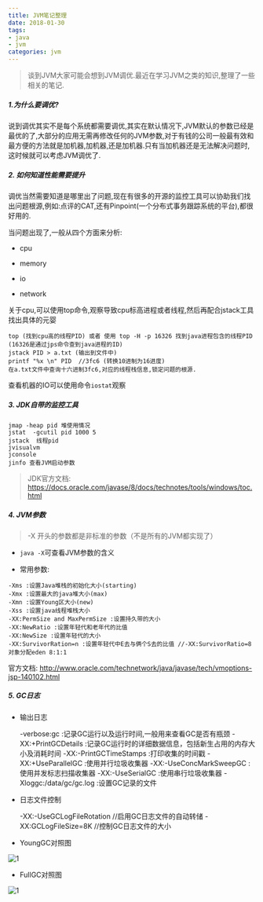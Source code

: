 ```yaml
---
title: JVM笔记整理
date: 2018-01-30
tags: 
- java
- jvm
categories: jvm
---
```


> 谈到JVM大家可能会想到JVM调优.最近在学习JVM之类的知识,整理了一些相关的笔记.

##### 1.为什么要调优?

说到调优其实不是每个系统都需要调优,其实在默认情况下,JVM默认的参数已经是最优的了,大部分的应用无需再修改任何的JVM参数,对于有钱的公司一般最有效和最方便的方法就是加机器,加机器,还是加机器.只有当加机器还是无法解决问题时,这时候就可以考虑JVM调优了.

##### 2. 如何知道性能需要提升

调优当然需要知道是哪里出了问题,现在有很多的开源的监控工具可以协助我们找出问题根源,例如:点评的CAT,还有Pinpoint(一个分布式事务跟踪系统的平台),都很好用的.

当问题出现了,一般从四个方面来分析:

* cpu


* memory
* io
* network

关于cpu,可以使用top命令,观察导致cpu标高进程或者线程,然后再配合jstack工具找出具体的元婴

```
top (找到cpu高的线程PID) 或者 使用 top -H -p 16326 找到java进程包含的线程PID (16326是通过jps命令查到java进程的ID)
jstack PID > a.txt (输出到文件中)
printf "%x \n" PID  //3fc6 (转换10进制为16进度)
在a.txt文件中查询十六进制3fc6,对应的线程栈信息,锁定问题的根源.
```

查看机器的IO可以使用命令`iostat`观察

##### 3. JDK自带的监控工具

	jmap -heap pid 堆使用情况
	jstat  -gcutil pid 1000 5 
	jstack  线程pid
	jvisualvm
	jconsole
	jinfo 查看JVM启动参数
> JDK官方文档: https://docs.oracle.com/javase/8/docs/technotes/tools/windows/toc.html

##### 4. JVM参数

> -X 开头的参数都是非标准的参数（不是所有的JVM都实现了）

* `java -X`可查看JVM参数的含义


* 常用参数:

```-Xms20M  starting
-Xms :设置Java堆栈的初始化大小(starting)
-Xmx :设置最大的java堆大小(max)
-Xmn :设置Young区大小(new)
-Xss :设置java线程堆栈大小
-XX:PermSize and MaxPermSize :设置持久带的大小
-XX:NewRatio :设置年轻代和老年代的比值
-XX:NewSize :设置年轻代的大小
-XX:SurvivorRation=n :设置年轻代中E去与俩个S去的比值 //-XX:SurvivorRatio=8 对象分配eden 8:1:1

```

官方文档: http://www.oracle.com/technetwork/java/javase/tech/vmoptions-jsp-140102.html

##### 5. GC日志

* 输出日志

  -verbose:gc :记录GC运行以及运行时间,一般用来查看GC是否有瓶颈
  -XX:+PrintGCDetails :记录GC运行时的详细数据信息，包括新生占用的内存大小及消耗时间
  -XX:-PrintGCTimeStamps :打印收集的时间戳
  -XX:+UseParallelGC :使用并行垃圾收集器
  -XX:-UseConcMarkSweepGC :使用并发标志扫描收集器
  -XX:-UseSerialGC :使用串行垃圾收集器
  -Xloggc:/data/gc/gc.log :设置GC记录的文件
* 日志文件控制

  -XX:-UseGCLogFileRotation //启用GC日志文件的自动转储
  -XX:GCLogFileSize=8K //控制GC日志文件的大小
* YoungGC对照图

![1](http://p066mj5r9.bkt.clouddn.com/static/images/20180205/YoungGC-log.jpg)

* FullGC对照图

![1](http://p066mj5r9.bkt.clouddn.com/static/images/20180205/FullGC-log.jpg)